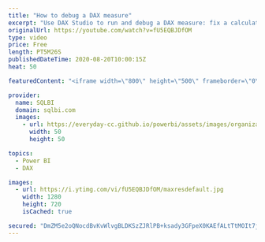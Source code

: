 ```yaml
---
title: "How to debug a DAX measure"
excerpt: "Use DAX Studio to run and debug a DAX measure: fix a calculation issue in a more productive environment and then copy the right formula back in Power BI. How to learn DAX: https://www.sqlbi.com/guides/dax/ DAX Studio: https://daxstudio.org/ VertiPaq Analyzer: https://www.sqlbi.com/tools/vertipaq-analyzer/"
originalUrl: https://youtube.com/watch?v=fU5EQBJDfOM
type: video
price: Free
length: PT5M26S
publishedDateTime: 2020-08-20T10:00:15Z
heat: 50

featuredContent: "<iframe width=\"800\" height=\"500\" frameborder=\"0\" src=\"https://www.youtube.com/embed/fU5EQBJDfOM\" allow=\"accelerometer; autoplay; encrypted-media; gyroscope; picture-in-picture\" allowfullscreen></iframe>"

provider:
  name: SQLBI
  domain: sqlbi.com
  images:
    - url: https://everyday-cc.github.io/powerbi/assets/images/organizations/sqlbi.com-50x50.jpg
      width: 50
      height: 50

topics:
  - Power BI
  - DAX

images:
  - url: https://i.ytimg.com/vi/fU5EQBJDfOM/maxresdefault.jpg
    width: 1280
    height: 720
    isCached: true

secured: "DmZM5e2oQNocdBvKvWlvgBLDKSzZJRlPB+ksady3GFpeX0KAEfALtTtMOIt7j/QTfK4K4H3lQiCTG0gGWFsJbIpquQbXJR+pTYAFFSIrUjjFpPhaVnBoyNRUKYG6HXaNWpncWV9fHQhJ9j9D4dhwQ6MHeKbOJdDn0rA43GIzevNXqcHILE8r2Eah2Jx3Jv4FyrFRxGhRGjJeeZF+SfgYsl8SxjRfIkMpPtxVxXz4JWGR5h/QjsmrwI69p5bSZJvgB1nnoMvHmKfpX1ejgN22vrZG65cVLLyicZTSXQMwHrCCkQGLPMjSHglrS2H1U23gtyMRKhDq895Pt1DUqC7DPtkLskG9OX3UlPabhTeMRnK3Z8yGieeZnlAA2MP+ZYOjQhuM/8s6nyuScbp1uZ0AD1jaY4QEIlk/Ba96D0EARQ0=;INSvITTHMlFoTYN7L4/EaA=="
---
```


